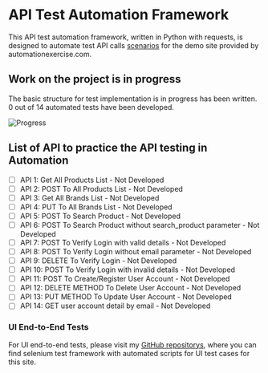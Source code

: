 # API Test Automation Framework

This API test automation framework, written in Python  with requests, is designed to automate test API calls [scenarios](https://automationexercise.com/api_list) for the demo site provided by automationexercise.com.

## Work on the project is in progress

The basic structure for test implementation is in progress has been written.
0 out of 14 automated tests have been developed.

![Progress](https://progress-bar.dev/0/?title=done)

## List of API to practice the API testing in Automation

- [ ] API 1: Get All Products List - Not Developed
- [ ] API 2: POST To All Products List - Not Developed
- [ ] API 3: Get All Brands List - Not Developed
- [ ] API 4: PUT To All Brands List - Not Developed
- [ ] API 5: POST To Search Product - Not Developed
- [ ] API 6: POST To Search Product without search_product parameter - Not Developed
- [ ] API 7: POST To Verify Login with valid details - Not Developed
- [ ] API 8: POST To Verify Login without email parameter - Not Developed
- [ ] API 9: DELETE To Verify Login - Not Developed
- [ ] API 10: POST To Verify Login with invalid details - Not Developed
- [ ] API 11: POST To Create/Register User Account - Not Developed
- [ ] API 12: DELETE METHOD To Delete User Account - Not Developed
- [ ] API 13: PUT METHOD To Update User Account - Not Developed
- [ ] API 14: GET user account detail by email - Not Developed

### UI End-to-End Tests

For UI end-to-end tests, please visit my [GitHub repositorys](https://github.com/DappY-127/automationexercise-python-ui), where you can find selenium test framework with automated scripts for UI test cases for this site.
